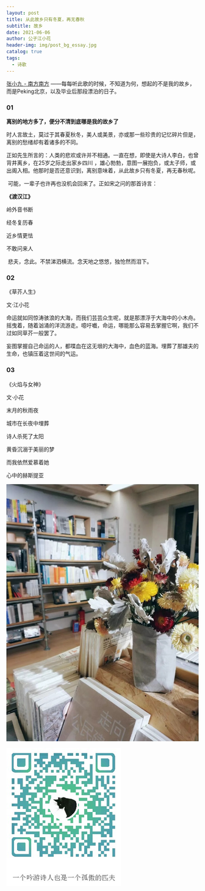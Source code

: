 ```yaml
---
layout: post
title: 从此故乡只有冬夏，再无春秋
subtitle: 故乡
date: 2021-06-06
author: 公子江小花
header-img: img/post_bg_essay.jpg
catalog: true
tags:
  - 诗歌
---
```






[张小九 - 南方南方](https://y.qq.com/n/ryqq/songDetail/107512655) ——每每听此歌的时候，不知道为何，想起的不是我的故乡，而是Peking北京，以及毕业后那段漂泊的日子。



### 01



**离别的地方多了，便分不清到底哪是我的故乡了**



​    时人言故土，莫过于其春夏秋冬，美人或美景，亦或那一些珍贵的记忆碎片但是，离别的愁绪却有着诸多的不同。



​    正如先生所言的：人类的悲欢或许并不相通。一直在想，即使是大诗人李白，也曾背井离乡，在25岁之际走出家乡四川 ，雄心勃勃，意图一展抱负，或太子师，或出阁入相。他那时是否还意识到，离别意味着，从此故乡只有冬夏，再无春秋呢。



​    可能，一辈子也许再也没机会回来了。正如宋之问的那首诗言：





**《渡汉江》**



  岭外音书断

  经冬复历春



  近乡情更怯

  不敢问来人



​    悲夫，念此。不禁涕泗横流。念天地之悠悠，独怆然而泪下。



### 02



《草芥人生》

文·江小花



​    命运就如同惊涛骇浪的大海，而我们芸芸众生呢，就是那漂浮于大海中的小木舟。摇曳着，随着汹涌的洋流游走。噫吁嚱，命运，哪能那么容易去掌握它啊，我们不过如同草芥一般罢了。



​    妄图掌握自己命运的人，都喋血在这无垠的大海中，血色的蓝海。埋葬了那雄夫的生命，也镇压着这世间的气运。



### 03



《火焰与女神》

文·小花



末月的秋雨夜

城市在长夜中埋葬



诗人杀死了太阳



黄昏沉溺于美丽的梦

而我依然爱慕着她



心中的赫斯提亚



![1](/img/essay/4/1.jpg)



![ORZ](/img/wechat_code.jpg)